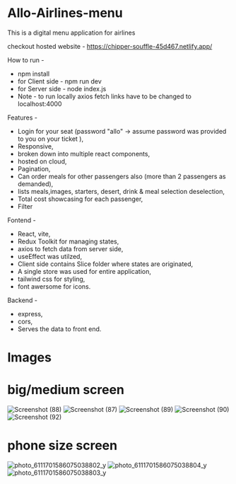 # Allo-Airlines-menu
This is a digital menu application for airlines

checkout hosted website - https://chipper-souffle-45d467.netlify.app/

How to run - 
* npm install
* for Client side - npm run dev
* for Server side - node index.js
* Note - to run locally axios fetch links have to be changed to localhost:4000

Features -
* Login for your seat (password "allo" -> assume password was provided to you on your ticket ),
* Responsive,
* broken down into multiple react components,
* hosted on cloud,
* Pagination,
* Can order meals for other passengers also (more than 2 passengers as demanded),
* lists meals,images, starters, desert, drink & meal selection deselection,
* Total cost showcasing for each passenger,
* Filter

Fontend - 
* React, vite,
* Redux Toolkit for managing states,
* axios to fetch data from server side,
* useEffect was utilzed,
* Client side contains Slice folder where states are originated,
* A single store was used for entire application,
* tailwind css for styling,
* font awersome for icons.

Backend - 
* express,
* cors,
* Serves the data to front end.

# Images
# big/medium screen

![Screenshot (88)](https://user-images.githubusercontent.com/59249245/207692758-e4bac6cc-a761-48fd-badb-54b02e2e9d27.png)
![Screenshot (87)](https://user-images.githubusercontent.com/59249245/207693258-9e98ef86-81cf-4421-8c7a-0df7701eed51.png)
![Screenshot (89)](https://user-images.githubusercontent.com/59249245/207693320-333bdb5a-4b18-49b2-8504-d6b8fbb9cb6a.png)
![Screenshot (90)](https://user-images.githubusercontent.com/59249245/207693411-bc59a598-7a3f-4d38-b683-e7f1eb014727.png)
![Screenshot (92)](https://user-images.githubusercontent.com/59249245/207693475-f75e75c4-c373-4964-b6c5-23f0624cc7c3.png)
# phone size screen

![photo_6111701586075038802_y](https://user-images.githubusercontent.com/59249245/207694426-589adb48-5344-4b81-8ec7-20c45dd5cd93.jpg)
![photo_6111701586075038804_y](https://user-images.githubusercontent.com/59249245/207694454-3a72ece8-6528-48fe-abb0-8e7c53877056.jpg)
![photo_6111701586075038803_y](https://user-images.githubusercontent.com/59249245/207694478-6b798d2b-e73c-4333-92cc-36cab415918e.jpg)
